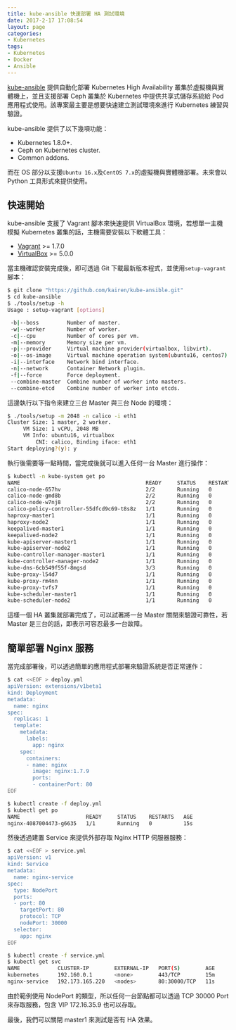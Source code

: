 ```yaml
---
title: kube-ansible 快速部署 HA 測試環境
date: 2017-2-17 17:08:54
layout: page
categories:
- Kubernetes
tags:
- Kubernetes
- Docker
- Ansible
---
```

[kube-ansible](https://github.com/kairen/kube-ansible) 提供自動化部署 Kubernetes High Availability 叢集於虛擬機與實體機上，並且支援部署 Ceph 叢集於 Kubernetes 中提供共享式儲存系統給 Pod 應用程式使用。該專案最主要是想要快速建立測試環境來進行 Kubernetes 練習與驗證。

kube-ansible 提供了以下幾項功能：
* Kubernetes 1.8.0+.
* Ceph on Kubernetes cluster.
* Common addons.

<!--more-->

而在 OS 部分以支援`Ubuntu 16.x`及`CentOS 7.x`的虛擬機與實體機部署。未來會以 Python 工具形式來提供使用。

## 快速開始
kube-ansible 支援了 Vagrant 腳本來快速提供 VirtualBox 環境，若想單一主機模擬 Kubernetes 叢集的話，主機需要安裝以下軟體工具：
* [Vagrant](https://www.vagrantup.com/downloads.html) >= 1.7.0
* [VirtualBox](https://www.virtualbox.org/wiki/Downloads) >= 5.0.0

當主機確認安裝完成後，即可透過 Git 下載最新版本程式，並使用`setup-vagrant`腳本：
```sh
$ git clone "https://github.com/kairen/kube-ansible.git"
$ cd kube-ansible
$ ./tools/setup -h
Usage : setup-vagrant [options]

 -b|--boss         Number of master.
 -w|--worker       Number of worker.
 -c|--cpu          Number of cores per vm.
 -m|--memory       Memory size per vm.
 -p|--provider     Virtual machine provider(virtualbox, libvirt).
 -o|--os-image     Virtual machine operation system(ubuntu16, centos7).
 -i|--interface    Network bind interface.
 -n|--network      Container Network plugin.
 -f|--force        Force deployment.
 --combine-master  Combine number of worker into masters.
 --combine-etcd    Combine number of worker into etcds.
```

這邊執行以下指令來建立三台 Master 與三台 Node 的環境：
```sh
$ ./tools/setup -m 2048 -n calico -i eth1
Cluster Size: 1 master, 2 worker.
     VM Size: 1 vCPU, 2048 MB
     VM Info: ubuntu16, virtualbox
         CNI: calico, Binding iface: eth1
Start deploying?(y): y
```

執行後需要等一點時間，當完成後就可以進入任何一台 Master 進行操作：
```sh
$ kubectl -n kube-system get po
NAME                                        READY     STATUS    RESTARTS   AGE
calico-node-657hv                           2/2       Running   0          57s
calico-node-gmd8b                           2/2       Running   0          57s
calico-node-w7nj8                           2/2       Running   0          57s
calico-policy-controller-55dfcd9c69-t8s8z   1/1       Running   0          57s
haproxy-master1                             1/1       Running   0          22s
haproxy-node2                               1/1       Running   0          1m
keepalived-master1                          1/1       Running   0          30s
keepalived-node2                            1/1       Running   0          1m
kube-apiserver-master1                      1/1       Running   0          23s
kube-apiserver-node2                        1/1       Running   0          1m
kube-controller-manager-master1             1/1       Running   0          17s
kube-controller-manager-node2               1/1       Running   0          1m
kube-dns-6cb549f55f-8mgsd                   3/3       Running   0          46s
kube-proxy-l54d7                            1/1       Running   0          1m
kube-proxy-rm4nn                            1/1       Running   0          1m
kube-proxy-tvfs7                            1/1       Running   0          1m
kube-scheduler-master1                      1/1       Running   0          39s
kube-scheduler-node2                        1/1       Running   0          1m
```

這樣一個 HA 叢集就部署完成了，可以試著將一台 Master 關閉來驗證可靠性，若 Master 是三台的話，即表示可容忍最多一台故障。

## 簡單部署 Nginx 服務
當完成部署後，可以透過簡單的應用程式部署來驗證系統是否正常運作：
```sh
$ cat <<EOF > deploy.yml
apiVersion: extensions/v1beta1
kind: Deployment
metadata:
  name: nginx
spec:
  replicas: 1
  template:
    metadata:
      labels:
        app: nginx
    spec:
      containers:
      - name: nginx
        image: nginx:1.7.9
        ports:
        - containerPort: 80
EOF

$ kubectl create -f deploy.yml
$ kubectl get po
NAME                     READY     STATUS    RESTARTS   AGE
nginx-4087004473-g6635   1/1       Running   0          15s
```

然後透過建置 Service 來提供外部存取 Nginx HTTP 伺服器服務：
```sh
$ cat <<EOF > service.yml
apiVersion: v1
kind: Service
metadata:
  name: nginx-service
spec:
  type: NodePort
  ports:
  - port: 80
    targetPort: 80
    protocol: TCP
    nodePort: 30000
  selector:
    app: nginx
EOF

$ kubectl create -f service.yml
$ kubectl get svc
NAME            CLUSTER-IP        EXTERNAL-IP   PORT(S)        AGE
kubernetes      192.160.0.1       <none>        443/TCP        15m
nginx-service   192.173.165.220   <nodes>       80:30000/TCP   11s
```

由於範例使用 NodePort 的類型，所以任何一台節點都可以透過 TCP 30000 Port 來存取服務，包含 VIP 172.16.35.9 也可以存取。

最後，我們可以關閉 master1 來測試是否有 HA 效果。

